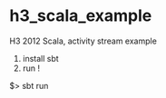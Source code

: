 h3_scala_example
================

H3 2012 Scala, activity stream example

1. install sbt
2. run !

$> sbt run